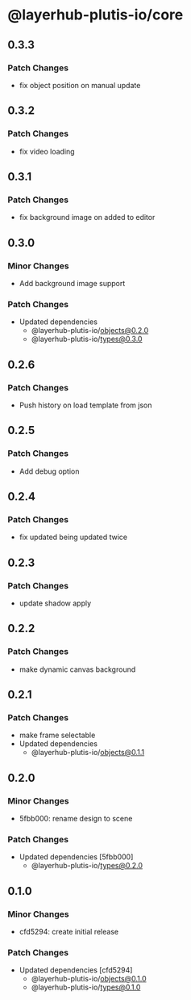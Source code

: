 # @layerhub-plutis-io/core

## 0.3.3

### Patch Changes

- fix object position on manual update

## 0.3.2

### Patch Changes

- fix video loading

## 0.3.1

### Patch Changes

- fix background image on added to editor

## 0.3.0

### Minor Changes

- Add background image support

### Patch Changes

- Updated dependencies
  - @layerhub-plutis-io/objects@0.2.0
  - @layerhub-plutis-io/types@0.3.0

## 0.2.6

### Patch Changes

- Push history on load template from json

## 0.2.5

### Patch Changes

- Add debug option

## 0.2.4

### Patch Changes

- fix updated being updated twice

## 0.2.3

### Patch Changes

- update shadow apply

## 0.2.2

### Patch Changes

- make dynamic canvas background

## 0.2.1

### Patch Changes

- make frame selectable
- Updated dependencies
  - @layerhub-plutis-io/objects@0.1.1

## 0.2.0

### Minor Changes

- 5fbb000: rename design to scene

### Patch Changes

- Updated dependencies [5fbb000]
  - @layerhub-plutis-io/types@0.2.0

## 0.1.0

### Minor Changes

- cfd5294: create initial release

### Patch Changes

- Updated dependencies [cfd5294]
  - @layerhub-plutis-io/objects@0.1.0
  - @layerhub-plutis-io/types@0.1.0
